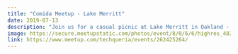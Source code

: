 ```yaml
---
title: "Comida Meetup - Lake Merritt"
date: 2019-07-13
description: "Join us for a casual picnic at Lake Merritt in Oakland - we’re going potluck-style! 🥘 Bring any food, snacks, and/or drinks you’d like to have, grill, and share."
image: https://secure.meetupstatic.com/photos/event/8/0/6/6/highres_482372870.jpeg
link: https://www.meetup.com/techqueria/events/262425264/
---
```

